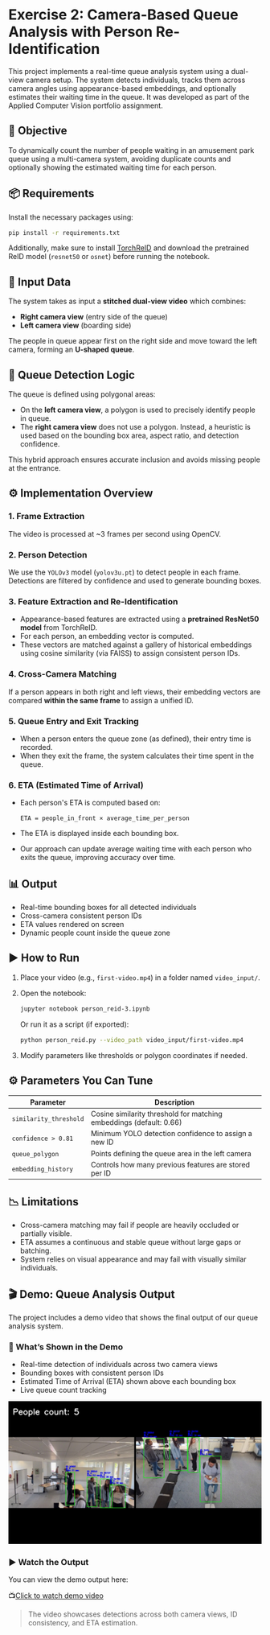 # Exercise 2: Camera-Based Queue Analysis with Person Re-Identification

This project implements a real-time queue analysis system using a dual-view camera setup. The system detects individuals, tracks them across camera angles using appearance-based embeddings, and optionally estimates their waiting time in the queue. It was developed as part of the Applied Computer Vision portfolio assignment.

## 🎯 Objective

To dynamically count the number of people waiting in an amusement park queue using a multi-camera system, avoiding duplicate counts and optionally showing the estimated waiting time for each person.

## 📦 Requirements

Install the necessary packages using:

```bash
pip install -r requirements.txt
```

Additionally, make sure to install [TorchReID](https://github.com/KaiyangZhou/deep-person-reid) and download the pretrained ReID model (`resnet50` or `osnet`) before running the notebook.

## 🎥 Input Data

The system takes as input a **stitched dual-view video** which combines:

- **Right camera view** (entry side of the queue)
- **Left camera view** (boarding side)

The people in queue appear first on the right side and move toward the left camera, forming an **U-shaped queue**.

## 📐 Queue Detection Logic

The queue is defined using polygonal areas:

- On the **left camera view**, a polygon is used to precisely identify people in queue.
- The **right camera view** does not use a polygon. Instead, a heuristic is used based on the bounding box area, aspect ratio, and detection confidence.

This hybrid approach ensures accurate inclusion and avoids missing people at the entrance.

## ⚙️ Implementation Overview

### 1. Frame Extraction

The video is processed at ~3 frames per second using OpenCV.

### 2. Person Detection

We use the `YOLOv3` model (`yolov3u.pt`) to detect people in each frame. Detections are filtered by confidence and used to generate bounding boxes.

### 3. Feature Extraction and Re-Identification

- Appearance-based features are extracted using a **pretrained ResNet50 model** from TorchReID.
- For each person, an embedding vector is computed.
- These vectors are matched against a gallery of historical embeddings using cosine similarity (via FAISS) to assign consistent person IDs.

### 4. Cross-Camera Matching

If a person appears in both right and left views, their embedding vectors are compared **within the same frame** to assign a unified ID.

### 5. Queue Entry and Exit Tracking

- When a person enters the queue zone (as defined), their entry time is recorded.
- When they exit the frame, the system calculates their time spent in the queue.

### 6. ETA (Estimated Time of Arrival)

- Each person's ETA is computed based on:

  ```
  ETA = people_in_front × average_time_per_person
  ```

- The ETA is displayed inside each bounding box.
- Our approach can update average waiting time with each person who exits the queue, improving accuracy over time.

## 📊 Output

- Real-time bounding boxes for all detected individuals
- Cross-camera consistent person IDs
- ETA values rendered on screen
- Dynamic people count inside the queue zone

## ▶️ How to Run

1. Place your video (e.g., `first-video.mp4`) in a folder named `video_input/`.

2. Open the notebook:

   ```bash
   jupyter notebook person_reid-3.ipynb
   ```

   Or run it as a script (if exported):

   ```bash
   python person_reid.py --video_path video_input/first-video.mp4
   ```

3. Modify parameters like thresholds or polygon coordinates if needed.

## ⚙️ Parameters You Can Tune

| Parameter             | Description                                                              |
|-----------------------|--------------------------------------------------------------------------|
| `similarity_threshold`| Cosine similarity threshold for matching embeddings (default: 0.66)      |
| `confidence > 0.81`   | Minimum YOLO detection confidence to assign a new ID                     |
| `queue_polygon`       | Points defining the queue area in the left camera                        |
| `embedding_history`   | Controls how many previous features are stored per ID                    |


## 📉 Limitations

- Cross-camera matching may fail if people are heavily occluded or partially visible.
- ETA assumes a continuous and stable queue without large gaps or batching.
- System relies on visual appearance and may fail with visually similar individuals.


## 🎬 Demo: Queue Analysis Output

The project includes a demo video that shows the final output of our queue analysis system.

### 🔹 What’s Shown in the Demo

- Real-time detection of individuals across two camera views
- Bounding boxes with consistent person IDs
- Estimated Time of Arrival (ETA) shown above each bounding box
- Live queue count tracking

![Queue Analysis Example](demo/example.jpeg)

### ▶️ Watch the Output

You can view the demo output here:

📺[Click to watch demo video](https://drive.google.com/file/d/1Xa0DWALDKdux5ZkKsz8OaU9aKi-fAnhO/view?usp=sharing)

> The video showcases detections across both camera views, ID consistency, and ETA estimation.
